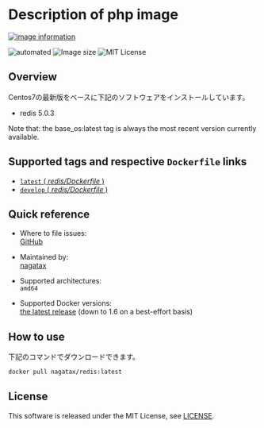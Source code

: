 # Description of php image

[![image information](https://dockeri.co/image/nagatax/redis)](https://hub.docker.com/r/nagatax/redis)

![automated](https://img.shields.io/docker/automated/nagatax/redis.svg)
![Image size](https://img.shields.io/microbadger/image-size/nagatax%2Fredis.svg)
![MIT License](https://img.shields.io/badge/license-MIT-blue.svg?style=flat)

## Overview

Centos7の最新版をベースに下記のソフトウェアをインストールしています。

- redis 5.0.3

Note that:
the base_os:latest tag is always the most recent version currently available.

## Supported tags and respective `Dockerfile` links

- [`latest` ( *redis/Dockerfile* )](https://github.com/nagatax/docker-library/tree/redis-master/redis)
- [`develop` ( *redis/Dockerfile* )](https://github.com/nagatax/docker-library/tree/redis-develop/redis)

## Quick reference

- Where to file issues:  
  [GitHub](https://github.com/nagatax/docker-library/issues)

- Maintained by:  
  [nagatax](https://github.com/nagatax)

- Supported architectures:  
  `amd64`

- Supported Docker versions:  
  [the latest release](https://github.com/docker/docker-ce/releases/latest) (down to 1.6 on a best-effort basis)

## How to use

下記のコマンドでダウンロードできます。

```bash
docker pull nagatax/redis:latest
```

## License

This software is released under the MIT License, see [LICENSE](https://github.com/nagatax/docker-library/blob/master/LICENSE).
